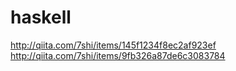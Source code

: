 haskell
=======

http://qiita.com/7shi/items/145f1234f8ec2af923ef
http://qiita.com/7shi/items/9fb326a87de6c3083784

